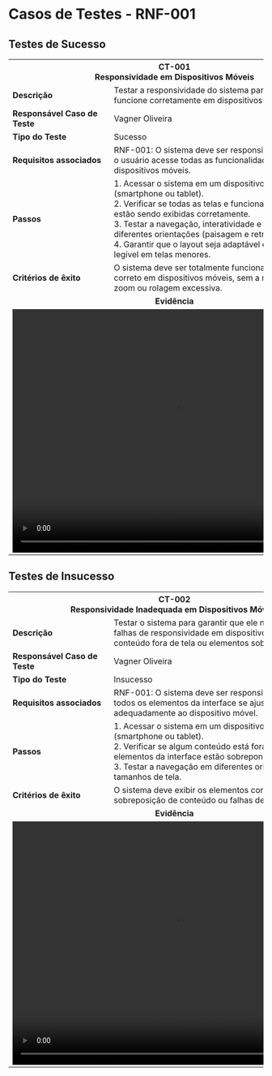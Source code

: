 # Casos de Testes - RNF-001

## Testes de Sucesso

<table>
  <tr>
    <th colspan="2" width="1000">CT-001<br>Responsividade em Dispositivos Móveis</th>
  </tr>
  <tr>
    <td width="150"><strong>Descrição</strong></td>
    <td>Testar a responsividade do sistema para garantir que ele funcione corretamente em dispositivos móveis.</td>
  </tr>
  <tr>
    <td><strong>Responsável Caso de Teste </strong></td>
    <td width="430">Vagner Oliveira</td>
  </tr>
  <tr>
    <td><strong>Tipo do Teste</strong></td>
    <td width="430">Sucesso</td>
  </tr> 
  <tr>
    <td><strong>Requisitos associados</strong></td>
    <td>RNF-001: O sistema deve ser responsivo, permitindo que o usuário acesse todas as funcionalidades em dispositivos móveis.</td>
  </tr>
  <tr>
    <td><strong>Passos</strong></td>
    <td>
      1. Acessar o sistema em um dispositivo móvel (smartphone ou tablet).<br>
      2. Verificar se todas as telas e funcionalidades do sistema estão sendo exibidas corretamente.<br>
      3. Testar a navegação, interatividade e responsividade em diferentes orientações (paisagem e retrato).<br>
      4. Garantir que o layout seja adaptável e o conteúdo seja legível em telas menores.
    </td>
  </tr>
  <tr>
    <td><strong>Critérios de êxito</strong></td>
    <td>O sistema deve ser totalmente funcional e visualmente correto em dispositivos móveis, sem a necessidade de zoom ou rolagem excessiva.</td>
  </tr>
  <tr>
    <td colspan="6" align="center"><strong>Evidência</strong></td>
  </tr>
  <tr>
    <td colspan="6" align="center"><video width="640" height="480" controls><source src="../assets/Gravação-20250504_233736_novo.webm" type="video/webm"></video></td>
  </tr>
</table>

## Testes de Insucesso

<table>
  <tr>
    <th colspan="2" width="1000">CT-002<br>Responsividade Inadequada em Dispositivos Móveis</th>
  </tr>
  <tr>
    <td width="150"><strong>Descrição</strong></td>
    <td>Testar o sistema para garantir que ele não apresenta falhas de responsividade em dispositivos móveis, como conteúdo fora de tela ou elementos sobrepondo outros.</td>
  </tr>
  <tr>
    <td><strong>Responsável Caso de Teste </strong></td>
    <td width="430">Vagner Oliveira</td>
  </tr>
  <tr>
    <td><strong>Tipo do Teste</strong></td>
    <td width="430">Insucesso</td>
  </tr> 
  <tr>
    <td><strong>Requisitos associados</strong></td>
    <td>RNF-001: O sistema deve ser responsivo, garantindo que todos os elementos da interface se ajustem adequadamente ao dispositivo móvel.</td>
  </tr>
  <tr>
    <td><strong>Passos</strong></td>
    <td>
      1. Acessar o sistema em um dispositivo móvel (smartphone ou tablet).<br>
      2. Verificar se algum conteúdo está fora da tela ou se elementos da interface estão sobrepondo outros.<br>
      3. Testar a navegação em diferentes orientações e tamanhos de tela.<br>
    </td>
  </tr>
  <tr>
    <td><strong>Critérios de êxito</strong></td>
    <td>O sistema deve exibir os elementos corretamente, sem sobreposição de conteúdo ou falhas de layout.</td>
  </tr>
  <tr>
    <td colspan="6" align="center"><strong>Evidência</strong></td>
  </tr>
  <tr>
    <td colspan="6" align="center"><video width="640" height="480" controls><source src="../assets/Gravação-20250504_233736_novo.webm" type="video/webm"></video></td>
  </tr>
</table>
